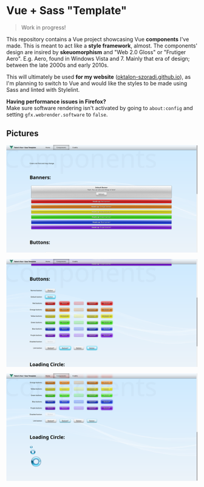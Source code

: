 # Vue + Sass "Template"

> Work in progress!

This repository contains a Vue project showcasing Vue **components** I've made. 
This is meant to act like a **style framework**, almost. The components' design 
are insired by **skeuomorphism** and "Web 2.0 Gloss" or "Frutiger Aero". E.g. 
Aero, found in Windows Vista and 7. Mainly that era of design; between the late 
2000s and early 2010s.

This will ultimately be used **for my website**
([oktalon-szoradi.github.io](oktalon-szoradi.github.io)), as I'm planning to
switch to Vue and would like the styles to be made using Sass and linted with
Stylelint.

**Having performance issues in Firefox?**  
Make sure software rendering isn't activated by going to `about:config` and
setting `gfx.webrender.software` to `false`.

## Pictures

![Screenshot_Banners](/public/img/Screenshot_Banners.png)

![Screenshot_Buttons](/public/img/Screenshot_Buttons.png)

![Screenshot_LoadingCircle](/public/img/Screenshot_LoadingCircle.png)